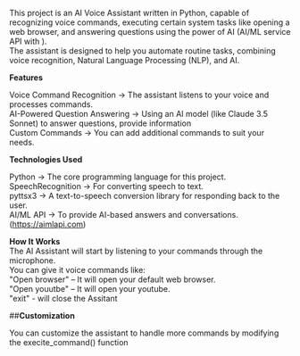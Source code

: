 This project is an AI Voice Assistant written in Python, capable of recognizing voice commands, executing certain system tasks like opening a web browser, and answering questions using the power of AI (AI/ML service API with ).  
The assistant is designed to help you automate routine tasks, combining voice recognition, Natural Language Processing (NLP), and AI.  

**Features**  

Voice Command Recognition -> The assistant listens to your voice and processes commands.  
AI-Powered Question Answering -> Using an AI model (like Claude 3.5 Sonnet) to answer questions, provide information  
Custom Commands -> You can add additional commands to suit your needs.  

**Technologies Used**  

Python -> The core programming language for this project.  
SpeechRecognition -> For converting speech to text.  
pyttsx3 -> A text-to-speech conversion library for responding back to the user.  
AI/ML API -> To provide AI-based answers and conversations. (https://aimlapi.com)  

**How It Works**  
The AI Assistant will start by listening to your commands through the microphone.  
You can give it voice commands like:  
  "Open browser" – It will open your default web browser.  
  "Open youutbe" – It will open your youtube.  
  "exit" - will close the Assitant  

##**Customization**  

You can customize the assistant to handle more commands by modifying the execite_command() function  

  

